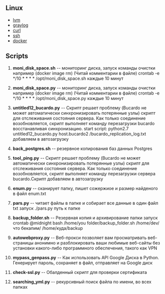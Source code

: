  ## Linux
 - [lvm](https://github.com/suharevA/my/blob/main/lvm)
 - [graylog](https://github.com/suharevA/my/blob/main/graylog)
 - [curl](https://github.com/suharevA/my/blob/main/curl)
 - [ssh](https://github.com/suharevA/my/blob/main/ssh) 
 - [docker](https://github.com/suharevA/my/blob/main/Dockerfile)

## Scripts
1. **moni_disk_space.sh** -- мониторинг диска, запуск команды очистки например (docker image rm)  (Читай комментарии в файле)
crontab -e 
*/10 * * * * /opt/moni_disk_space.sh каждые 10 минут

1. **moni_disk_space.py** -- мониторинг диска, запуск команды очистки например (docker image rm)  (Читай комментарии в файле)
crontab -e 
*/10 * * * * /opt/moni_disk_space.py каждые 10 минут

1. **untitled12_bucardo.py** -- Скрипт решает проблему (Bucardo не может автоматически синхронизировать потерянные узлы) скрипт для отслеживания состояния сервера. Как только соединение возобновляется, скрипт выполняет команду перезагрузки bucardo восстанавливая синхронизацию.
start script: python2.7 untitled12_bucardo.py host.bucardo2 /bucardo_replication_log.txt
добавляем в автозагрузку

1. **back_postgres.sh** -- резервное копирования баз данных Postgres 

1. **tool_ping.py** -- Скрипт решает проблему (Bucardo не может автоматически синхронизировать потерянные узлы) скрипт для отслеживания состояния сервера. Как только соединение возобновляется, скрипт выполняет команду перезагрузки сервера bucardo.Скрипт добавляем в автозагрузку
1. **enum.py** -- сканирует папку, пишет сожержиое и размер найденого в файл enum.txt 

1. **pars.py** -- читает файлы в папке и собирает все данные в один файл txt 
  запуск ./pars.py путь к папке
  
1. **backup_folder.sh** -- Резервная копия и архивирование папки запуск crontab @midnight bash /home/you folder/backup_folder.sh /home/dev/что бекапим/ /home/куда/backup

1. **autowebproxy.py** -- Веб-прокси позволяет вам просматривать веб-страницы анонимно и разблокировать ваши любимые веб-сайты без установки какого-либо программного обеспечения, такого как VPN

1. **mypass_genpass.py** -- Как использовать API Google Диска в Python. Генерирует пароль, сохраняет в файл, отправляет на Google диск
1. **check-ssl.py** -- Обалденный скрипт для проверки сертификата
1. **searching_yml.py** -- рекурсивный поиск файла по имени, во всех папках
